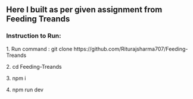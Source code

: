 <h2>Here I built as per given assignment from Feeding Treands</h2>

<h3>Instruction to Run: </h3>

<p>1.  Run command : git clone https://github.com/Riturajsharma707/Feeding-Treands</p>
<p>2. cd Feeding-Treands</p>
<p>3. npm i</p>
<p>4. npm run dev</p>
